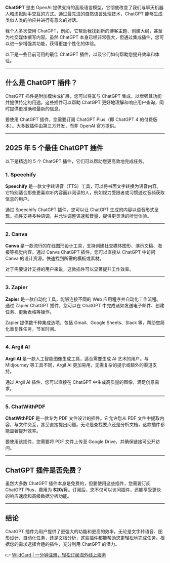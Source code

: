 **ChatGPT** 是由 OpenAI 提供支持的高级语言模型，它彻底改变了我们与聊天机器人和虚拟助手交互的方式。通过最先进的自然语言处理技术，ChatGPT 能够生成类似人类的响应并进行有意义的对话。

我个人多次使用 ChatGPT，例如，它帮助我找到新的博客主题、创建大纲，甚至为社交媒体撰写内容。虽然 ChatGPT 本身已经非常强大，但通过集成插件，您可以进一步增强其功能，获得更加个性化的体验。

以下是一些目前可用的最佳 ChatGPT 插件，以及它们如何帮助您提升效率和体验。

---

## 什么是 ChatGPT 插件？

ChatGPT 插件是附加模块或扩展，您可以将其与 ChatGPT 集成，以增强其功能并提供特定的用途。这些插件可以帮助 ChatGPT 更好地理解和响应用户查询，同时提供更准确和最新的信息。

要使用 ChatGPT 插件，您需要订阅 ChatGPT Plus（即 ChatGPT 4 的付费版本）。大多数插件由第三方开发，而非 OpenAI 官方提供。

---

## 2025 年 5 个最佳 ChatGPT 插件

以下是精选的 5 个 ChatGPT 插件，它们可以帮助您更高效地完成任务。

### 1. Speechify

**Speechify** 是一款文字转语音（TTS）工具，可以将书面文字转换为语音内容。它特别适合那些更喜欢听内容而非阅读的人，例如视力受限者或习惯通过音频获取信息的用户。

通过 Speechify ChatGPT 插件，您可以让 ChatGPT 生成的内容以语音形式呈现。插件支持多种语调，并允许调整语速和音量，提供更灵活的听觉体验。

---

### 2. Canva

**Canva** 是一款流行的在线图形设计工具，支持创建社交媒体图形、演示文稿、海报等视觉内容。通过 Canva ChatGPT 插件，您可以直接从 ChatGPT 中访问 Canva 的设计资源，快速找到所需的模板或素材。

对于需要设计支持的用户来说，这款插件可以显著提升工作效率。

---

### 3. Zapier

**Zapier** 是一款自动化工具，能够连接不同的 Web 应用程序并自动化工作流程。通过 Zapier ChatGPT 插件，您可以在 ChatGPT 中完成诸如发送电子邮件、创建任务、更新表格等操作。

Zapier 提供数千种集成选项，包括 Gmail、Google Sheets、Slack 等，帮助您简化重复性任务，节省时间。

---

### 4. Argil AI

**Argil AI** 是一款人工智能图像生成工具，适合需要生成 AI 艺术的用户。与 Midjourney 等工具不同，Argil AI 更加易用，无需复杂的提示或额外的渠道支持。

通过 Argil AI 插件，您可以直接在 ChatGPT 中生成高质量的图像，满足创意需求。

---

### 5. ChatWithPDF

**ChatWithPDF** 是一款专为 PDF 文件设计的插件。它允许您从 PDF 文件中提取内容，与文件交互，甚至直接提出问题。无论是查找要点还是分析文档，这款插件都能显著提升效率。

要使用该插件，您需要将 PDF 文件上传至 Google Drive，并确保链接可公开访问。

---

## ChatGPT 插件是否免费？

虽然大多数 ChatGPT 插件本身是免费的，但要使用这些插件，您需要订阅 ChatGPT Plus，费用为 **$20/月**。订阅后，您不仅可以访问插件，还能享受更快的响应速度和高级数据分析功能。

---

## 结论

ChatGPT 插件为用户提供了更强大的功能和更高的效率。无论是文字转语音、图形设计、自动化任务，还是文档分析，这些插件都能帮助您更轻松地完成任务。根据您的需求选择合适的插件，充分利用 ChatGPT 的潜力。

👉 [WildCard | 一分钟注册，轻松订阅海外线上服务](https://bit.ly/bewildcard)